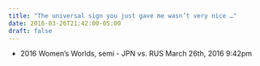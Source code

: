 ```yaml
---
title: "The universal sign you just gave me wasn’t very nice …"
date: 2016-03-26T21:42:00-05:00
draft: false
---
```

- 2016 Women’s Worlds, semi - JPN vs. RUS March 26th, 2016 9:42pm